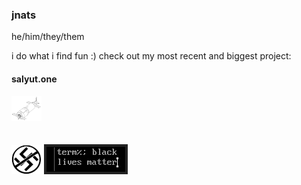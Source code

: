 ### jnats

he/him/they/them

i do what i find fun :) check out my most recent and biggest project:

#### salyut.one
[![](salyut.png)](https://salyut.one)
<br>
<br>
<br>
[![](npfo.png)](https://www.youtube.com/watch?v=-MkRuV0aCcI) [![](blm.png)](https://blacklivesmatter.com)
